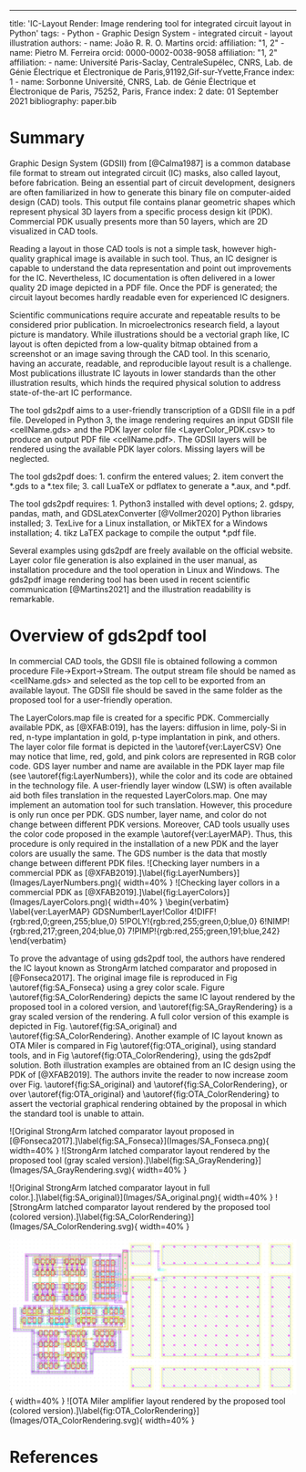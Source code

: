 ---
title: 'IC-Layout Render: Image rendering tool for integrated circuit layout in Python'
tags:
	- Python
	- Graphic Design System
	- integrated circuit
	- layout illustration
authors:
	- name: João R. R. O. Martins
	orcid: 
	affiliation: "1, 2"
	- name: Pietro M. Ferreira
	orcid: 0000-0002-0038-9058
	affiliation: "1, 2"
affiliation:
	- name: Université Paris-Saclay, CentraleSupélec, CNRS, Lab. de Génie Électrique et Électronique de Paris,91192,Gif-sur-Yvette,France
	index: 1
	- name: Sorbonne Université, CNRS, Lab. de Génie Électrique et Électronique de Paris, 75252, Paris, France
	index: 2
date: 01 September 2021
bibliography: paper.bib

# Summary

Graphic Design System (GDSII) from [@Calma1987] is a common database file format to stream out integrated circuit (IC) masks, also called layout, before fabrication. 
Being an essential part of circuit development, designers are often familiarized in how to generate this binary file on computer-aided design (CAD) tools. 
This output file contains planar geometric shapes which represent physical 3D layers from a specific process design kit (PDK). 
Commercial PDK usually presents more than 50 layers, which are 2D visualized in CAD tools. 

Reading a layout in those CAD tools is not a simple task, however high-quality graphical image is available in such tool. 
Thus, an IC designer is capable to understand the data representation and point out improvements for the IC. 
Nevertheless, IC documentation is often delivered in a lower quality 2D image depicted in a PDF file. 
Once the PDF is generated; the circuit layout becomes hardly readable even for experienced IC designers.

Scientific communications require accurate and repeatable results to be considered prior publication. 
In microelectronics research field, a layout picture is mandatory. 
While illustrations should be a vectorial graph like, IC layout is often depicted from a low-quality bitmap obtained from a screenshot or an image saving through the CAD tool. 
In this scenario, having an accurate, readable, and reproducible layout result is a challenge. 
Most publications illustrate IC layouts in lower standards than the other illustration results, which hinds the required physical solution to address state-of-the-art IC performance.

The tool gds2pdf aims to a user-friendly transcription of a GDSII file in a pdf file. 
Developed in Python 3, the image rendering requires an input GDSII file <cellName.gds> and the PDK layer color file <LayerColor_PDK.csv> to produce an output PDF file <cellName.pdf>. 
The GDSII layers will be rendered using the available PDK layer colors. Missing layers will be neglected.

The tool gds2pdf does:
	1. confirm the entered values;
	2. item convert the *.gds to a *.tex file;
	3. call LuaTeX or pdflatex to generate a *.aux, and *.pdf.

The tool gds2pdf requires:
	1. Python3 installed with devel options;
	2. gdspy, pandas, math, and GDSLatexConverter [@Vollmer2020] Python libraries installed;
	3. TexLive for a Linux installation, or  MikTEX for a Windows installation;
	4. tikz LaTEX package to compile the output *.pdf  file.

Several examples using gds2pdf are freely available on the official website. 
Layer color file generation is also explained in the user manual, as installation procedure and the tool operation in Linux and Windows. 
The gds2pdf image rendering tool has been used in recent scientific communication [@Martins2021] and the illustration readability is remarkable.

# Overview of gds2pdf tool

In commercial CAD tools, the GDSII file is obtained following a common procedure File->Export->Stream. 
The output stream file should be named as <cellName.gds> and selected as the top cell to be exported from an available layout. 
The GDSII file should be saved in the same folder as the proposed tool for a user-friendly operation.

The LayerColors.map file is created for a specific PDK. 
Commercially available PDK, as [@XFAB:019], has the layers: diffusion in lime, poly-Si in red, n-type implantation in gold, p-type implantation in pink, and others. 
The layer color file format is depicted in the \autoref{ver:LayerCSV} One may notice that lime, red, gold, and pink colors are represented in RGB color code. 
GDS layer number and name are available in the PDK layer map file (see \autoref{fig:LayerNumbers}), while the color and its code are obtained in the technology file. 
A user-friendly layer window (LSW) is often available aid both files translation in the requested LayerColors.map. 
One may implement an automation tool for such translation. However, this procedure is only run once per PDK. GDS number, layer name, and color do not change between different PDK versions. 
Moreover, CAD tools usually uses the color code proposed in the example \autoref{ver:LayerMAP}. Thus, this procedure is only required in the installation of a new PDK and the layer colors are usually the same. 
The GDS number is the data that mostly change between different PDK files.
![Checking layer numbers in a commercial PDK as [@XFAB2019].]\label{fig:LayerNumbers}](Images/LayerNumbers.png){ width=40% }
![Checking layer collors in a commercial PDK as [@XFAB2019].]\label{fig:LayerColors}](Images/LayerColors.png){ width=40% }
\begin{verbatim}
\label{ver:LayerMAP} 
GDSNumber!Layer!Collor
4!DIFF!{rgb:red,0;green,255;blue,0}
5!POLY!{rgb:red,255;green,0;blue,0}
6!NIMP!{rgb:red,217;green,204;blue,0}
7!PIMP!{rgb:red,255;green,191;blue,242}
\end{verbatim} 

To prove the advantage of using gds2pdf tool, the authors have rendered the IC layout known as StrongArm latched comparator and proposed in [@Fonseca2017]. 
The original image file is reproduced in Fig \autoref{fig:SA_Fonseca} using a grey color scale. Figure \autoref{fig:SA_ColorRendering} depicts the same IC layout 
rendered by the proposed tool in a colored version, and \autoref{fig:SA_GrayRendering} is a gray scaled version of the rendering. 
A full color version of this example is depicted in Fig. \autoref{fig:SA_original} and \autoref{fig:SA_ColorRendering}.
Another example of IC layout known as OTA Miler is compared in Fig \autoref{fig:OTA_original}, using standard tools, and in Fig \autoref{fig:OTA_ColorRendering}, using the gds2pdf solution.
Both illustration examples are obtained from an IC design using the PDK of [@XFAB2019]. 
The authors invite the reader to now increase zoom over Fig. \autoref{fig:SA_original} and \autoref{fig:SA_ColorRendering}, or over  \autoref{fig:OTA_original} and \autoref{fig:OTA_ColorRendering}
to assert the vectorial graphical rendering obtained by the proposal in which the standard tool is unable to attain. 

![Original StrongArm latched comparator layout proposed in [@Fonseca2017].]\label{fig:SA_Fonseca}](Images/SA_Fonseca.png){ width=40% }
![StrongArm latched comparator layout rendered by the proposed tool (gray scaled version).]\label{fig:SA_GrayRendering}](Images/SA_GrayRendering.svg){ width=40% }

![Original StrongArm latched comparator layout in full color.].]\label{fig:SA_original}](Images/SA_original.png){ width=40% }
![StrongArm latched comparator layout rendered by the proposed tool (colored version).]\label{fig:SA_ColorRendering}](Images/SA_ColorRendering.svg){ width=40% }

![Original OTA Miler amplifier layout.\label{fig:OTA_original}.](Images/OTA_original.png){ width=40% }
![OTA Miler amplifier layout rendered by the proposed tool (colored version).]\label{fig:OTA_ColorRendering}](Images/OTA_ColorRendering.svg){ width=40% }

# References
